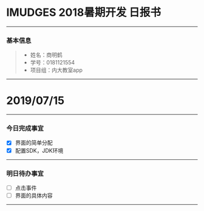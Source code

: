 
# IMUDGES 2018暑期开发 日报书

------

### 基本信息

> - 姓名：商明鹤
> - 学号：0181121554
> - 项目组：内大教室app

------

# 2019/07/15

------

### 今日完成事宜

- [x] 界面的简单分配
- [x] 配置SDK，JDK环境 

------


### 明日待办事宜

- [ ] 点击事件
- [ ] 界面的具体内容

------

